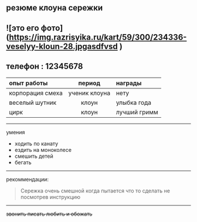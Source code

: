 ## резюме клоуна сережки
![это его фото] (https://img.razrisyika.ru/kart/59/300/234336-veselyy-kloun-28.jpgasdfvsd
)
---
телефон : 12345678
---
|опыт работы|период|награды|
|:-|:-:|:-|
|корпорация смеха|ученик клоуна|нету|
|веселый шутник|клоун|улыбка года|
|цирк|клоун|лучший гримм|

***
 умения 
* ходить по канату
* ездить на моноколесе
* смешить детей
* бегать

***
рекоммендации:
> Сережка очень смешной когда пытается что то сделать не посмотрев инструкцию

***
~~звонить писать любить и обожать~~ 
